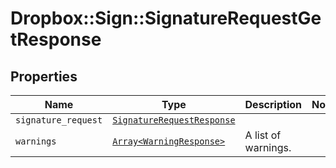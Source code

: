 # Dropbox::Sign::SignatureRequestGetResponse



## Properties

| Name | Type | Description | Notes |
| ---- | ---- | ----------- | ----- |
| `signature_request` | [```SignatureRequestResponse```](SignatureRequestResponse.md) |    |  |
| `warnings` | [```Array<WarningResponse>```](WarningResponse.md) |  A list of warnings.  |  |


